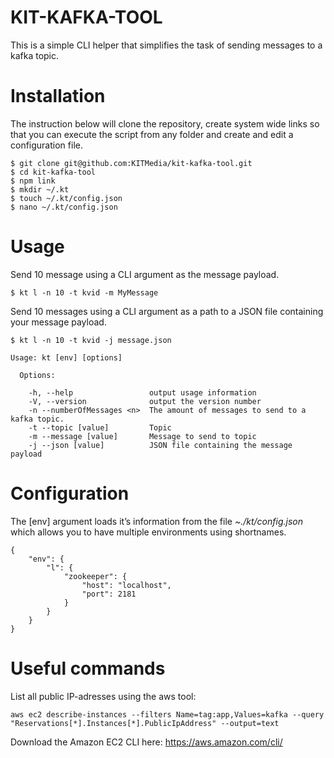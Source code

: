 # KIT-KAFKA-TOOL

This is a simple CLI helper that simplifies the task of sending messages to a kafka topic.

# Installation
The instruction below will clone the repository, create system wide links so that you can execute the script from any folder and create and edit a configuration file.
```
$ git clone git@github.com:KITMedia/kit-kafka-tool.git
$ cd kit-kafka-tool
$ npm link
$ mkdir ~/.kt
$ touch ~/.kt/config.json
$ nano ~/.kt/config.json
```

# Usage
Send 10 message using a CLI argument as the message payload.
```
$ kt l -n 10 -t kvid -m MyMessage
```

Send 10 messages using a CLI argument as a path to a JSON file containing your message payload.
```
$ kt l -n 10 -t kvid -j message.json
```

```
Usage: kt [env] [options]

  Options:

    -h, --help                 output usage information
    -V, --version              output the version number
    -n --numberOfMessages <n>  The amount of messages to send to a kafka topic.
    -t --topic [value]         Topic
    -m --message [value]       Message to send to topic
    -j --json [value]          JSON file containing the message payload
```

# Configuration
The [env] argument loads it’s information from the file *~./kt/config.json* which allows you to have multiple environments using shortnames.
```
{
	"env": {
		"l": {
			"zookeeper": {
				"host": "localhost",
				"port": 2181
			}
		}
	}
}
```

# Useful commands

List all public IP-adresses using the aws tool:
```
aws ec2 describe-instances --filters Name=tag:app,Values=kafka --query "Reservations[*].Instances[*].PublicIpAddress" --output=text
```
Download the Amazon EC2 CLI here: https://aws.amazon.com/cli/
